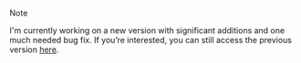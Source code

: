 > [!NOTE]  
> I'm currently working on a new version with significant additions and one much needed bug fix. If you’re interested, you can still access the previous version [here](https://github.com/beakbahama/log/blob/04d3c35b7c885994879d3211266f8bbe7b0363a6/docs/existence.md).

